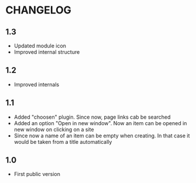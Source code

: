 CHANGELOG
=========

1.3
---

 * Updated module icon
 * Improved internal structure

1.2
---

 * Improved internals

1.1
---

 * Added "choosen" plugin. Since now, page links cab be searched
 * Added an option "Open in new window". Now an item can be opened in new window on clicking on a site
 * Since now a name of an item can be empty when creating. In that case it would be taken from a title automatically

1.0
---

 * First public version